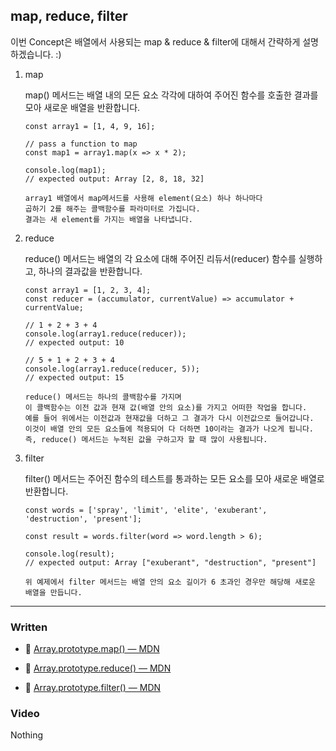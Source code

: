 ## map, reduce, filter

이번 Concept은 배열에서 사용되는 map & reduce & filter에 대해서 간략하게 설명하겠습니다. :)<br>

1. map

   map() 메서드는 배열 내의 모든 요소 각각에 대하여 주어진 함수를 호출한 결과를 모아 새로운 배열을 반환합니다.<br>

   ```
   const array1 = [1, 4, 9, 16];

   // pass a function to map
   const map1 = array1.map(x => x * 2);

   console.log(map1);
   // expected output: Array [2, 8, 18, 32]

   array1 배열에서 map메서드를 사용해 element(요소) 하나 하나마다
   곱하기 2를 해주는 콜백함수를 파라미터로 가집니다.
   결과는 새 element를 가지는 배열을 나타냅니다.
   ```

2. reduce

   reduce() 메서드는 배열의 각 요소에 대해 주어진 리듀서(reducer) 함수를 실행하고, 하나의 결과값을 반환합니다.<br>

   ```
   const array1 = [1, 2, 3, 4];
   const reducer = (accumulator, currentValue) => accumulator + currentValue;

   // 1 + 2 + 3 + 4
   console.log(array1.reduce(reducer));
   // expected output: 10

   // 5 + 1 + 2 + 3 + 4
   console.log(array1.reduce(reducer, 5));
   // expected output: 15

   reduce() 메서드는 하나의 콜백함수를 가지며
   이 콜백함수는 이전 값과 현재 값(배열 안의 요소)를 가지고 어떠한 작업을 합니다.
   예를 들어 위에서는 이전값과 현재값을 더하고 그 결과가 다시 이전값으로 들어갑니다.
   이것이 배열 안의 모든 요소들에 적용되어 다 더하면 10이라는 결과가 나오게 됩니다.
   즉, reduce() 메서드는 누적된 값을 구하고자 할 때 많이 사용됩니다.
   ```

3. filter

   filter() 메서드는 주어진 함수의 테스트를 통과하는 모든 요소를 모아 새로운 배열로 반환합니다.<br>

   ```
   const words = ['spray', 'limit', 'elite', 'exuberant', 'destruction', 'present'];

   const result = words.filter(word => word.length > 6);

   console.log(result);
   // expected output: Array ["exuberant", "destruction", "present"]

   위 예제에서 filter 메서드는 배열 안의 요소 길이가 6 초과인 경우만 해당해 새로운 배열을 만듭니다.
   ```

---

### Written

- 📜 [Array.prototype.map() — MDN](https://developer.mozilla.org/ko/docs/Web/JavaScript/Reference/Global_Objects/Array/map)

- 📜 [Array.prototype.reduce() — MDN](https://developer.mozilla.org/ko/docs/Web/JavaScript/Reference/Global_Objects/Array/reduce)

- 📜 [Array.prototype.filter() — MDN](https://developer.mozilla.org/ko/docs/Web/JavaScript/Reference/Global_Objects/Array/filter)

### Video

Nothing
